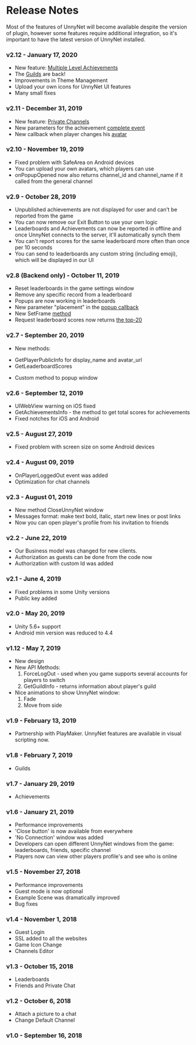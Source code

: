 # Release Notes

Most of the features of UnnyNet will become available despite the version of plugin, however some features require additional integration, so it's important to have the latest version of UnnyNet installed.

### v2.12 - January 17, 2020
* New feature: [Multiple Level Achievements](/advanced/achievements)
* The [Guilds](/advanced/guilds/guilds) are back!
* Improvements in Theme Management
* Upload your own icons for UnnyNet UI features 
* Many small fixes

### v2.11 - December 31, 2019
* New feature: [Private Channels](/advanced/private_channels)
* New parameters for the achievement [complete event](/advanced/achievements)
* New callback when player changes his [avatar](/basic/authorization)

### v2.10 - November 19, 2019
* Fixed problem with SafeArea on Android devices 
* You can upload your own avatars, which players can use 
* onPopupOpened now also returns channel_id and channel_name if it called from the general channel
 
### v2.9 - October 28, 2019
* Unpublished achievements are not displayed for user and can't be reported from the game
* You can now remove our Exit Button to use your own logic
* Leaderboards and Achievements can now be reported in offline and once UnnyNet connects to the server, it'll automatically synch them
* You can't report scores for the same leaderboard more often than once per 10 seconds
* You can send to leaderboards any custom string (including emoji), which will be displayed in our UI

### v2.8 (Backend only) - October 11, 2019
* Reset leaderboards in the game settings window
* Remove any specific record from a leaderboard
* Popups are now working in leaderboards
* New parameter "placement" in the [popup callback](/advanced/chat_popup)
* New SetFrame [method](/advanced/setframe)
* Request leaderboard scores now returns [the top-20](/requests/get_api)

### v2.7 - September 20, 2019
* New methods:
 - GetPlayerPublicInfo for display_name and avatar_url
 - GetLeaderboardScores
* Custom method to popup window

### v2.6 - September 12, 2019
* UIWebView warning on iOS fixed
* GetAchievementsInfo - the method to get total scores for achievements
* Fixed notches for iOS and Android

### v2.5 - August 27, 2019
* Fixed problem with screen size on some Android devices

### v2.4 - August 09, 2019
* OnPlayerLoggedOut event was added
* Optimization for chat channels

### v2.3 - August 01, 2019
* New method CloseUnnyNet window
* Messages format: make text bold, italic, start new lines or post links
* Now you can open player's profile from his invitation to friends

### v2.2 - June 22, 2019
* Our Business model was changed for new clients.
* Authorization as guests can be done from the code now
* Authorization with custom Id was added

### v2.1 - June 4, 2019
* Fixed problems in some Unity versions 
* Public key added

### v2.0 - May 20, 2019
* Unity 5.6+ support  
* Android min version was reduced to 4.4

### v1.12 - May 7, 2019
* New design
* New API Methods:
    1.  ForceLogOut - used when you game supports several accounts for players to switch
    2.  GetGuildInfo - returns information about player's guild 
* Nice animations to show UnnyNet window: 
    1.  Fade
    2.  Move from side

### v1.9 - February 13, 2019
* Partnership with PlayMaker. UnnyNet features are available in visual scripting now.
    
### v1.8 - February 7, 2019
* Guilds
    
### v1.7 - January 29, 2019
* Achievements
    
### v1.6 - January 21, 2019
* Performance improvements
* 'Close button' is now available from everywhere
* 'No Connection' window was added
* Developers can open different UnnyNet windows from the game: leaderboards, friends, specific channel
* Players now can view other players profile's and see who is online
    
### v1.5 - November 27, 2018
* Performance improvements
* Guest mode is now optional
* Example Scene was dramatically improved
* Bug fixes

### v1.4 - November 1, 2018
* Guest Login
* SSL added to all the websites
* Game Icon Change
* Channels Editor

### v1.3 - October 15, 2018
* Leaderboards
* Friends and Private Chat

### v1.2 - October 6, 2018
* Attach a picture to a chat
* Change Default Channel
    
### v1.0 - September 16, 2018
